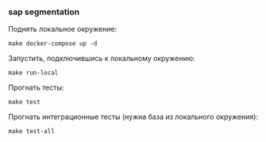 ### sap segmentation

Поднять локальное окружение:

```
make docker-compose up -d
```

Запустить, подключившись к локальному окружению:

```
make run-local
```

Прогнать тесты:

```
make test
```

Прогнать интеграционные тесты (нужна база из локального окружения):

```
make test-all
```